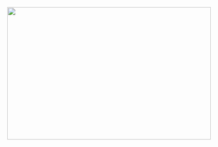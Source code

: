 <p align="center">
  <img width="460" height="300" src="https://media.tenor.com/G3LySJQZD7EAAAAd/sasuke-fortnite.gif">
</p>
